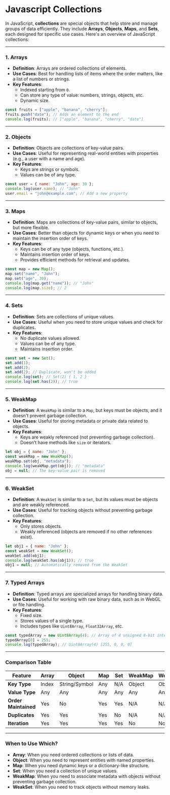 # Javascript Collections

In JavaScript, **collections** are special objects that help store and manage groups of data efficiently. They include **Arrays**, **Objects**, **Maps**, and **Sets**, each designed for specific use cases. Here's an overview of JavaScript collections:

---

### **1. Arrays**
- **Definition**: Arrays are ordered collections of elements.
- **Use Cases**: Best for handling lists of items where the order matters, like a list of numbers or strings.
- **Key Features**:
  - Indexed starting from `0`.
  - Can store any type of value: numbers, strings, objects, etc.
  - Dynamic size.

```javascript
const fruits = ["apple", "banana", "cherry"];
fruits.push("date"); // Adds an element to the end
console.log(fruits); // ["apple", "banana", "cherry", "date"]
```

---

### **2. Objects**
- **Definition**: Objects are collections of key-value pairs.
- **Use Cases**: Useful for representing real-world entities with properties (e.g., a user with a name and age).
- **Key Features**:
  - Keys are strings or symbols.
  - Values can be of any type.

```javascript
const user = { name: "John", age: 30 };
console.log(user.name); // "John"
user.email = "john@example.com"; // Add a new property
```

---

### **3. Maps**
- **Definition**: Maps are collections of key-value pairs, similar to objects, but more flexible.
- **Use Cases**: Better than objects for dynamic keys or when you need to maintain the insertion order of keys.
- **Key Features**:
  - Keys can be of any type (objects, functions, etc.).
  - Maintains insertion order of keys.
  - Provides efficient methods for retrieval and updates.

```javascript
const map = new Map();
map.set("name", "John");
map.set("age", 30);
console.log(map.get("name")); // "John"
console.log(map.size); // 2
```

---

### **4. Sets**
- **Definition**: Sets are collections of unique values.
- **Use Cases**: Useful when you need to store unique values and check for duplicates.
- **Key Features**:
  - No duplicate values allowed.
  - Values can be of any type.
  - Maintains insertion order.

```javascript
const set = new Set();
set.add(1);
set.add(2);
set.add(2); // Duplicate, won't be added
console.log(set); // Set(2) { 1, 2 }
console.log(set.has(2)); // true
```

---

### **5. WeakMap**
- **Definition**: A `WeakMap` is similar to a `Map`, but keys must be objects, and it doesn't prevent garbage collection.
- **Use Cases**: Useful for storing metadata or private data related to objects.
- **Key Features**:
  - Keys are weakly referenced (not preventing garbage collection).
  - Doesn't have methods like `size` or iterators.

```javascript
let obj = { name: "John" };
const weakMap = new WeakMap();
weakMap.set(obj, "metadata");
console.log(weakMap.get(obj)); // "metadata"
obj = null; // The key-value pair is removed
```

---

### **6. WeakSet**
- **Definition**: A `WeakSet` is similar to a `Set`, but its values must be objects and are weakly referenced.
- **Use Cases**: Useful for tracking objects without preventing garbage collection.
- **Key Features**:
  - Only stores objects.
  - Weakly referenced (objects are removed if no other references exist).

```javascript
let obj1 = { name: "John" };
const weakSet = new WeakSet();
weakSet.add(obj1);
console.log(weakSet.has(obj1)); // true
obj1 = null; // Automatically removed from the WeakSet
```

---

### **7. Typed Arrays**
- **Definition**: Typed arrays are specialized arrays for handling binary data.
- **Use Cases**: Useful for working with raw binary data, such as in WebGL or file handling.
- **Key Features**:
  - Fixed size.
  - Stores values of a single type.
  - Includes types like `Uint8Array`, `Float32Array`, etc.

```javascript
const typedArray = new Uint8Array(4); // Array of 4 unsigned 8-bit integers
typedArray[0] = 255;
console.log(typedArray); // Uint8Array(4) [255, 0, 0, 0]
```

---

### **Comparison Table**

| **Feature**      | **Array** | **Object** | **Map** | **Set** | **WeakMap** | **WeakSet** |
|-------------------|-----------|------------|---------|----------|-------------|-------------|
| **Key Type**      | Index     | String/Symbol | Any     | N/A      | Object      | Object      |
| **Value Type**    | Any       | Any        | Any     | Any      | Any         | Any         |
| **Order Maintained** | Yes    | No         | Yes     | Yes      | N/A         | N/A         |
| **Duplicates**    | Yes       | Yes        | Yes     | No       | N/A         | N/A         |
| **Iteration**     | Yes       | Yes        | Yes     | Yes      | No          | No          |

---

### **When to Use Which?**
- **Array**: When you need ordered collections or lists of data.
- **Object**: When you need to represent entities with named properties.
- **Map**: When you need dynamic keys or a dictionary-like structure.
- **Set**: When you need a collection of unique values.
- **WeakMap**: When you need to associate metadata with objects without preventing garbage collection.
- **WeakSet**: When you need to track objects without memory leaks.
